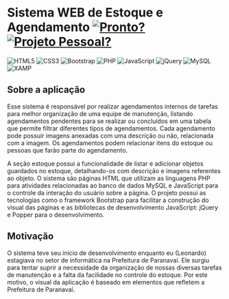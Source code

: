 # Sistema WEB de Estoque e Agendamento [![Pronto?](https://img.shields.io/badge/<Pronto%3F>-<não>-red.svg)](https://shields.io/) [![Projeto Pessoal?](https://img.shields.io/badge/<Projeto_Pessoal%3F>-<sim>-<COLOR>.svg)](https://shields.io/)

![HTML5](https://img.shields.io/badge/html5-%23E34F26.svg?style=for-the-badge&logo=html5&logoColor=white)
![CSS3](https://img.shields.io/badge/css3-%231572B6.svg?style=for-the-badge&logo=css3&logoColor=white)
![Bootstrap](https://img.shields.io/badge/bootstrap-%238511FA.svg?style=for-the-badge&logo=bootstrap&logoColor=white)
![PHP](https://img.shields.io/badge/php-%23777BB4.svg?style=for-the-badge&logo=php&logoColor=white)
![JavaScript](https://img.shields.io/badge/javascript-%23323330.svg?style=for-the-badge&logo=javascript&logoColor=%23F7DF1E)
![jQuery](https://img.shields.io/badge/jquery-%230769AD.svg?style=for-the-badge&logo=jquery&logoColor=white)
![MySQL](https://img.shields.io/badge/mysql-4479A1.svg?style=for-the-badge&logo=mysql&logoColor=white)
![XAMP](https://img.shields.io/badge/Xampp-F37623?style=for-the-badge&logo=xampp&logoColor=white)

## Sobre a aplicação

Esse sistema é responsável por realizar agendamentos internos de tarefas para melhor organização de uma equipe de manutenção, listando agendamentos pendentes para se realizar ou concluídos em uma tabela que permite filtrar diferentes tipos de agendamentos. Cada agendamento pode possuir imagens anexadas com uma descrição ou não, relacionada com a imagem. Os agendamentos podem relacionar itens do estoque ou pessoas que farão parte do agendamento.

A seção estoque possui a funcionalidade de listar e adicionar objetos guardados no estoque, detalhando-os com descrição e imagens referentes ao objeto. O sistema são páginas HTML que utilizam as linguagens PHP para atividades relacionadas ao banco de dados MySQL e JavaScript para o controle da interação do usuário sobre a página. O projeto possui as tecnologias como o framework Bootstrap para facilitar a construção do visual das páginas e as bibliotecas de desenvolvimento JavaScript: jQuery e Popper para o desenvolvimento.

## Motivação

O sistema teve seu início de desenvolvimento enquanto eu (Leonardo) estagiava no setor de informática na Prefeitura de Paranavaí. Ele surgiu para tentar suprir a necessidade da organização de nossas diversas tarefas de manutenção e a falta da facilidade no controle do estoque. Por este motivo, o visual da aplicação é baseado em elementos que refletem a Prefeitura de Paranavaí.
